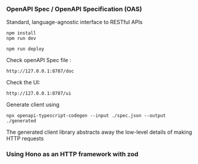 ### OpenAPI Spec / OpenAPI Specification (OAS)
Standard, language-agnostic interface to RESTful APIs 

```
npm install
npm run dev
```

```
npm run deploy
```

Check openAPI Spec file : 
```
http://127.0.0.1:8787/doc
```

Check the UI: 
```
http://127.0.0.1:8787/ui
```

Generate client using 
```
npx openapi-typescript-codegen --input ./spec.json --output ./generated
```
The generated client library abstracts away the low-level details of making HTTP requests

### Using Hono as an HTTP framework with zod 